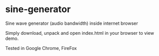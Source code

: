 # sine-generator
Sine wave generator (audio bandwidth) inside internet browser

Simply download, unpack and open index.html in your browser to view demo.

Tested in Google Chrome, FireFox
